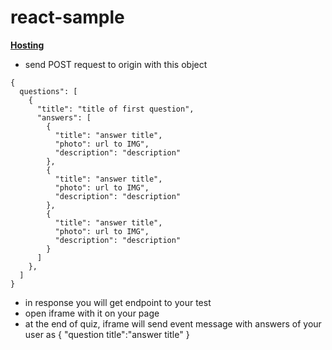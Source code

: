 # react-sample

**[Hosting](https://cardquiz.herokuapp.com/)**

* send POST request to origin with this object  
```
{
  questions": [
    {
      "title": "title of first question",
      "answers": [
        {
          "title": "answer title",
          "photo": url to IMG",
          "description": "description"
        },
        {
          "title": "answer title",
          "photo": url to IMG",
          "description": "description"
        },
        {
          "title": "answer title",
          "photo": url to IMG",
          "description": "description"
        }
      ]
    },
  ]
}
```
* in response you will get endpoint to your test 
* open iframe with it on your page
* at the end of quiz, iframe will send event message with answers of your user
as 
{
"question title":"answer title"
}
